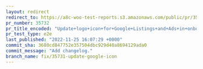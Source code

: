 ```yaml
---
layout: redirect
redirect_to: https://a8c-woo-test-reports.s3.amazonaws.com/public/pr/35732/e2e/index.html
pr_number: 35732
pr_title_encoded: "Update+logo+icon+for+Google+Listings+and+Ads+in+onboarding+marketing+task"
pr_test_type: e2e
last_published: "2022-11-25 16:07:29 +0000"
commit_sha: 3680cd847752e357504dbc929d40a8694129ada0
commit_message: "Add changelog."
branch_name: fix/35731-update-google-icon
---
```

